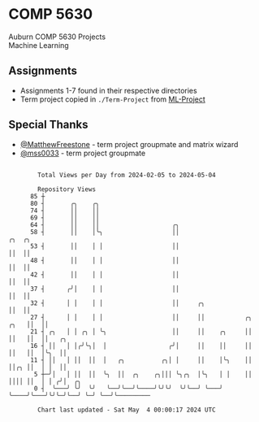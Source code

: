 # COMP 5630
Auburn COMP 5630 Projects  
Machine Learning

## Assignments
- Assignments 1-7 found in their respective directories
- Term project copied in `./Term-Project` from [ML-Project](https://github.com/wumphlett/ML-Project)

## Special Thanks
- [@MatthewFreestone](https://github.com/MatthewFreestone) - term project groupmate and matrix wizard
- [@mss0033](https://github.com/mss0033) - term project groupmate

```

        Total Views per Day from 2024-02-05 to 2024-05-04

        Repository Views
      85 ┼
      80 ┤       ╭╮    ╭╮
      74 ┤       ││    ││
      69 ┤       ││    ││
      64 ┤       ││    ││                    ╭╮
      58 ┤       ││    │╰╮                   ││                            ╭╮  ╭╮
      53 ┤       ││    │ │                   ││                            ││  ││
      48 ┤       ││    │ │                   ││                            ││  ││
      42 ┤       ││    │ │                   ││                            ││  ││
      37 ┤      ╭╯│    │ │                   ││                            ││  ││
      32 ┤      │ │    │ │                   ││     ╭╮                     ││  ││
      27 ┤      │ │    │ │                   ││     ││           ╭╮   ╭╮   ││  ││
      21 ┤ ╭╮   │ │ ╭╮ │ ╰╮                  ││     ││    ╭╮     ││   ││   ││  ││   ╭╮
      16 ┤ ││   │ │╭╯╰╮│  │                 ╭╯│     ││    ││     ││   ││   ││  │╰╮  ││
      11 ┤ ││   │ ││  ││  │   ╭╮          ╭╮│ │     ││    │╰╮    ││   ││╭╮ ││  │ │  ││
       5 ┼─╯│   │ ││  ││  ╰╮  ││  ╭╮    ╭╮│││ ╰╮╭╮  │╰╮   │ │    ││   ││││ ││  │ │ ╭╯│  ╭╮
       0 ┤  ╰───╯ ╰╯  ╰╯   ╰──╯╰──╯╰────╯╰╯╰╯  ╰╯╰──╯ ╰───╯ ╰────╯╰───╯╰╯╰─╯╰──╯ ╰─╯ ╰──╯╰─────────

        Chart last updated - Sat May  4 00:00:17 2024 UTC
        
```
